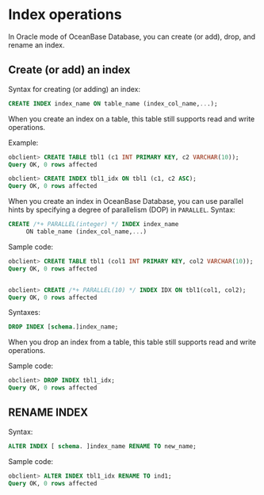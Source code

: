 # Index operations

In Oracle mode of OceanBase Database, you can create (or add), drop, and rename an index.

## Create (or add) an index

Syntax for creating (or adding) an index:

```sql
CREATE INDEX index_name ON table_name (index_col_name,...);
```

When you create an index on a table, this table still supports read and write operations.

Example:

```sql
obclient> CREATE TABLE tbl1 (c1 INT PRIMARY KEY, c2 VARCHAR(10));
Query OK, 0 rows affected

obclient> CREATE INDEX tbl1_idx ON tbl1 (c1, c2 ASC);
Query OK, 0 rows affected
```

When you create an index in OceanBase Database, you can use parallel hints by specifying a degree of parallelism (DOP) in `PARALLEL`. Syntax:

```sql
CREATE /*+ PARALLEL(integer) */ INDEX index_name
     ON table_name (index_col_name,...)
```

Sample code:

```sql
obclient> CREATE TABLE tbl1 (col1 INT PRIMARY KEY, col2 VARCHAR(10));
Query OK, 0 rows affected


obclient> CREATE /*+ PARALLEL(10) */ INDEX IDX ON tbl1(col1, col2);
Query OK, 0 rows affected
```

Syntaxes:

```sql
DROP INDEX [schema.]index_name;
```

When you drop an index from a table, this table still supports read and write operations.

Sample code:

```sql
obclient> DROP INDEX tbl1_idx;
Query OK, 0 rows affected
```

## RENAME INDEX

Syntax:

```sql
ALTER INDEX [ schema. ]index_name RENAME TO new_name;
```

Sample code:

```sql
obclient> ALTER INDEX tbl1_idx RENAME TO ind1;
Query OK, 0 rows affected
```
